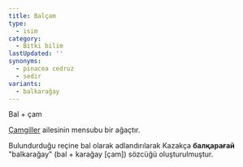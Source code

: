 ```yaml
---
title: Balçam
type:
  - isim
category:
  - Bitki bilim
lastUpdated: ''
synonyms:
  - pinacea cedruz
  - sedir
variants:
  - balkarağay
---
```

Bal + çam

[Çamgiller](/sozluk/çam) ailesinin mensubu bir ağaçtır.

Bulundurduğu reçine bal olarak adlandırılarak Kazakça **балқарағай&#32;**"balkarağay" (bal + karağay [çam]) sözcüğü oluşturulmuştur.
